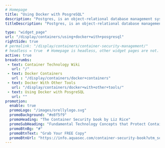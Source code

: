 ```yaml
---
# Homepage
title: "Using Docker with PosgreSQL"
description: "Postgres, is an object-relational database management system with an emphasis on extensibility and standards compliance. This page gathers resources on some basic performance metrics for PostgreSQL when they are run as containers."
titleDescription: "Postgres, is an object-relational database management system with an emphasis on extensibility and standards compliance. This page gathers resources on some basic performance metrics for PostgreSQL when they are run as containers." 

type: "widget_page"
url: "/display/containers/using+docker+with+posgresql" 
rightSide: true 
# permalink: "/display/containers/container-security-management/"
# headless = true  # Homepage is headless, other widget pages are not.
active: true
breadcrumbs:
 - text: Container Technology Wiki
   url: "/"
 - text: Docker Containers
   url : "/display/containers/docker+containers"
 - text: Docker With Other Tools
   url: "/display/containers/docker+with+other+tools/"
 - text: Using Docker with PosgreSQL
   url: ""
promotion:
  enable: true
  promoLogo: "/images/orellylogo.svg"
  promoBackground: "#e8f5f9"
  promoHeading: "The Container Security book by Liz Rice"
  promoSubHeading: "Fundamental Technology Concepts that Protect Containerized Applications"
  promoBtnBg: "#"
  promoBtnText: "Grab Your FREE Copy"
  promoBtnUrl: "https://info.aquasec.com/container-security-book?utm_source=wiki"
---
```



